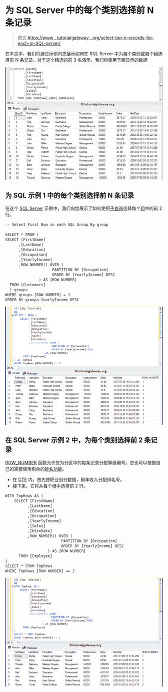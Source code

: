 # 为 SQL Server 中的每个类别选择前 N 条记录

> 原文:[https://www . tutorialgateway . org/select-top-n-records-for-each-in-SQL-server/](https://www.tutorialgateway.org/select-top-n-records-for-each-category-in-sql-server/)

在本文中，我们将通过示例向您展示如何在 SQL Server 中为每个类别或每个组选择前 N 条记录。对于这个精选的前 3 名演示，我们将使用下面显示的数据

![Select Top N Records for each Category in SQL Server 1](img/86aa763e2c7772c78d5818ce60090dbf.png)

## 为 SQL 示例 1 中的每个类别选择前 N 条记录

在这个 [SQL Server](https://www.tutorialgateway.org/sql/) 示例中，我们向您展示了如何使用[子查询](https://www.tutorialgateway.org/sql-subquery/)选择每个[组](https://www.tutorialgateway.org/sql-group-by-clause/)中的前 2 行。

```
-- Select First Row in each SQL Group By group

SELECT * FROM (
SELECT [FirstName]
      ,[LastName]
      ,[Education]
      ,[Occupation]
      ,[YearlyIncome]
      ,ROW_NUMBER() OVER (
                     PARTITION BY [Occupation] 
                     ORDER BY [YearlyIncome] DESC
         	   ) AS [ROW NUMBER]
  FROM [Customers]
  ) groups
WHERE groups.[ROW NUMBER] = 1
ORDER BY groups.YearlyIncome DESC
```

![Select Top N Records for each Category in SQL Server 3](img/4075fa87e813738c569b4672a38c5c7c.png)

## 在 SQL Server 示例 2 中，为每个类别选择前 2 条记录

[ROW_NUMBER](https://www.tutorialgateway.org/sql-row_number/) 函数允许您为分区中的每条记录分配等级编号。您也可以根据自己的需要使用剩余的[排名功能](https://www.tutorialgateway.org/ranking-functions-in-sql-server/)。

*   在 [CTE](https://www.tutorialgateway.org/sql-server-cte/) 内，首先按职业划分数据，用年收入分配排名号。
*   接下来，它将从每个组中选择前 2 行。

```
WITH TopRows AS (
	SELECT [FirstName]
		  ,[LastName]
		  ,[Education]
		  ,[Occupation]
		  ,[YearlyIncome]
		  ,[Sales]
		  ,[HireDate]
		  ,ROW_NUMBER() OVER (
						 PARTITION BY [Occupation] 
						 ORDER BY [YearlyIncome] DESC
         		   ) AS [ROW NUMBER]
	  FROM [Employee]
)
SELECT * FROM TopRows
WHERE TopRows.[ROW NUMBER] <= 2
```

![Select Top N Records for each Category in SQL Server 2](img/ccc72bd991c912e5da1826910c428608.png)